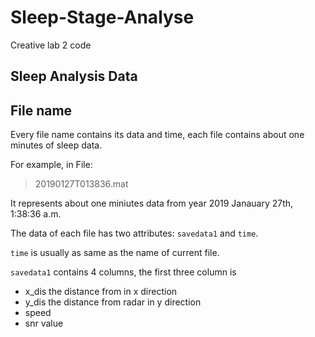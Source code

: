 # Sleep-Stage-Analyse

Creative lab 2 code

## Sleep Analysis Data
 
 ## File name

Every file name contains its data and time, each file contains about one minutes of sleep data.

For example, in File:
> 20190127T013836.mat

It represents about one miniutes data from year 2019 Janauary 27th, 1:38:36 a.m.

The data of each file has two attributes: `savedata1` and `time`.

`time` is usually as same as the name of current file.

`savedata1` contains 4 columns, the first three column is
- x_dis the distance from in x direction
- y_dis the distance from radar in y direction
- speed
- snr value